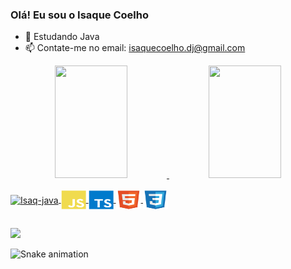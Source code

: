 ### Olá! Eu sou o Isaque Coelho

- 🌱 Estudando Java
- 📫 Contate-me no email: isaquecoelho.dj@gmail.com

<div align="center">
  <a href="https://github.com/Isaque-cdj">
  <img height="180em" width="48%" src="https://github-readme-stats.vercel.app/api?username=Isaque-cdj&show_icons=true&theme=lighter&include_all_commits=true&count_private=true"/>
  <img height="180em" width="48%" src="https://github-readme-stats.vercel.app/api/top-langs/?username=Isaque-cdj&layout=compact&langs_count=7&theme=lighter"/>
</div>

</div>
<div style="display: inline_block"><br>
  <img align="center" alt="Isaq-java" height="30" width="40" src="https://cdn.jsdelivr.net/gh/devicons/devicon/icons/java/java-original.svg" />
  <img align="center" alt="Isaq-Js" height="30" width="40" src="https://raw.githubusercontent.com/devicons/devicon/master/icons/javascript/javascript-plain.svg">
  <img align="center" alt="Isaq-Ts" height="30" width="40" src="https://raw.githubusercontent.com/devicons/devicon/master/icons/typescript/typescript-plain.svg">
  <img align="center" alt="Isaq-HTML" height="30" width="40" src="https://raw.githubusercontent.com/devicons/devicon/master/icons/html5/html5-original.svg">
  <img align="center" alt="Isaq-CSS" height="30" width="40" src="https://raw.githubusercontent.com/devicons/devicon/master/icons/css3/css3-original.svg">
  </>
 
##

<div>
  <a href = "mailto:isaquecoelho.dj@gmail.com"><img src="https://img.shields.io/badge/-Gmail-%23333?style=for-the-badge&logo=gmail&logoColor=white" target="_blank"></a>

![Snake animation](https://github.com/Isaque-cdj/Isaque-cdj/blob/output/github-contribution-grid-snake.svg)

</div>
